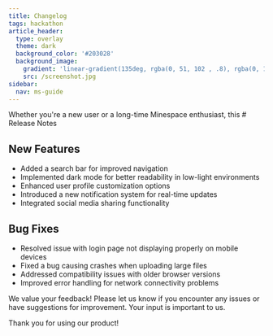 ```yaml
---
title: Changelog
tags: hackathon
article_header:
  type: overlay
  theme: dark
  background_color: '#203028'
  background_image:
    gradient: 'linear-gradient(135deg, rgba(0, 51, 102 , .8), rgba(0, 13, 26, .6))'
    src: /screenshot.jpg
sidebar:
  nav: ms-guide
---
```



Whether you're a new user or a long-time Minespace enthusiast<!--more-->, this # Release Notes

## New Features

- Added a search bar for improved navigation
- Implemented dark mode for better readability in low-light environments
- Enhanced user profile customization options
- Introduced a new notification system for real-time updates
- Integrated social media sharing functionality

## Bug Fixes

- Resolved issue with login page not displaying properly on mobile devices
- Fixed a bug causing crashes when uploading large files
- Addressed compatibility issues with older browser versions
- Improved error handling for network connectivity problems

We value your feedback! Please let us know if you encounter any issues or have suggestions for improvement. Your input is important to us.

Thank you for using our product!